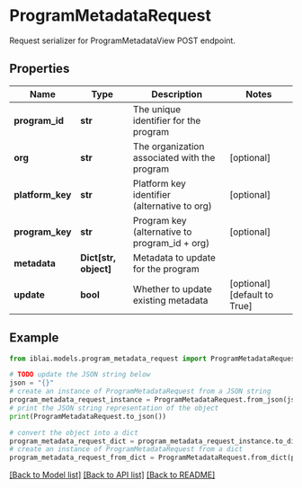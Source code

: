 # ProgramMetadataRequest

Request serializer for ProgramMetadataView POST endpoint.

## Properties

Name | Type | Description | Notes
------------ | ------------- | ------------- | -------------
**program_id** | **str** | The unique identifier for the program | 
**org** | **str** | The organization associated with the program | [optional] 
**platform_key** | **str** | Platform key identifier (alternative to org) | [optional] 
**program_key** | **str** | Program key (alternative to program_id + org) | [optional] 
**metadata** | **Dict[str, object]** | Metadata to update for the program | 
**update** | **bool** | Whether to update existing metadata | [optional] [default to True]

## Example

```python
from iblai.models.program_metadata_request import ProgramMetadataRequest

# TODO update the JSON string below
json = "{}"
# create an instance of ProgramMetadataRequest from a JSON string
program_metadata_request_instance = ProgramMetadataRequest.from_json(json)
# print the JSON string representation of the object
print(ProgramMetadataRequest.to_json())

# convert the object into a dict
program_metadata_request_dict = program_metadata_request_instance.to_dict()
# create an instance of ProgramMetadataRequest from a dict
program_metadata_request_from_dict = ProgramMetadataRequest.from_dict(program_metadata_request_dict)
```
[[Back to Model list]](../README.md#documentation-for-models) [[Back to API list]](../README.md#documentation-for-api-endpoints) [[Back to README]](../README.md)


